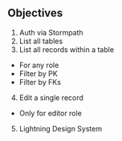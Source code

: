 ## Objectives

1. Auth via Stormpath
2. List all tables
3. List all records within a table
  * For any role
  * Filter by PK
  * Filter by FKs
4. Edit a single record
  * Only for editor role
5. Lightning Design System

